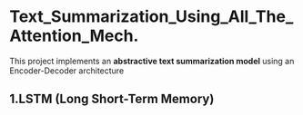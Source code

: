 # Text_Summarization_Using_All_The_Attention_Mech.

This project implements an **abstractive text summarization model** using an Encoder-Decoder architecture </br>
## 1.**LSTM (Long Short-Term Memory)**
